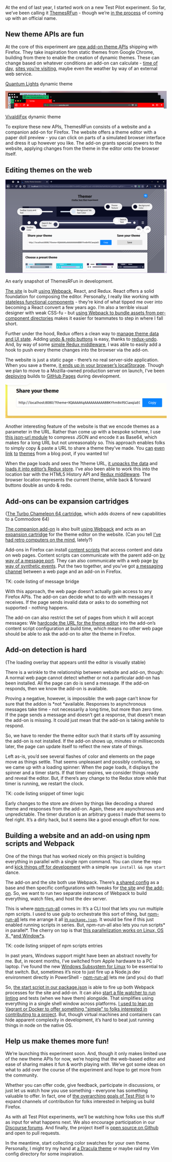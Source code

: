 At the end of last year, I started work on a new Test Pilot experiment. So far, we’ve been calling it [ThemesRFun](https://github.com/mozilla/ThemesRFun) - though we’re [in the process](https://github.com/mozilla/ThemesRFun/issues/23) of coming up with an official name.

## New theme APIs are fun

At the core of this experiment are [new add-on theme APIs](https://developer.mozilla.org/en-US/Add-ons/WebExtensions/API/theme) shipping with Firefox. They take inspiration from static themes from Google Chrome, building from there to enable the creation of dynamic themes. These can change based on whatever conditions an add-on can calculate - [time of day](https://addons.mozilla.org/en-US/firefox/addon/quantum-lights-dynamic/), [sites you’re visiting](https://addons.mozilla.org/en-US/firefox/addon/vivaldifox/), maybe even the weather by way of an external web service.

[Quantum Lights](https://addons.mozilla.org/en-US/firefox/addon/quantum-lights-dynamic/) dynamic theme

![image alt text](image_0.png)

[VivaldiFox](https://addons.mozilla.org/en-US/firefox/addon/vivaldifox/) dynamic theme

To explore these new APIs, ThemesRFun consists of a website and a companion add-on for Firefox. The website offers a theme editor with a paper doll preview - you can click on parts of a simulated browser interface and dress it up however you like. The add-on grants special powers to the website, applying changes from the theme in the editor onto the browser itself.

## Editing themes on the web

![image alt text](image_1.png)

An early snapshot of ThemesRFun in development.

[The site](https://github.com/mozilla/ThemesRFun/tree/5cdcb7e15d64934f0e71521512c74337dc58fa05/src/web) is built [using Webpack](https://github.com/mozilla/ThemesRFun/blob/5cdcb7e15d64934f0e71521512c74337dc58fa05/webpack.web.js), React, and Redux. React offers a solid foundation for composing the editor. Personally, I really like working with [stateless functional components](https://github.com/mozilla/ThemesRFun/blob/5cdcb7e15d64934f0e71521512c74337dc58fa05/src/web/lib/components/SavedThemeSelector/index.js) - they’re kind of what tipped me over into becoming a React convert a few years ago. I’m also a terrible visual designer with weak CSS-fu - but [using Webpack to bundle assets from per-component directories](https://simonsmith.io/using-webpack-to-build-react-components-and-their-assets/) makes it easier for teammates to step in where I fall short.

Further under the hood, Redux offers a clean way to [manage theme data and UI state](https://github.com/mozilla/ThemesRFun/blob/5cdcb7e15d64934f0e71521512c74337dc58fa05/src/lib/store.js). Adding [undo & redo buttons](https://github.com/mozilla/ThemesRFun/tree/5cdcb7e15d64934f0e71521512c74337dc58fa05/src/web/lib/components/UndoRedoButtons) is easy, thanks to [redux-undo](https://github.com/omnidan/redux-undo/). And, by way of some [simple Redux middleware](https://github.com/mozilla/ThemesRFun/blob/5cdcb7e15d64934f0e71521512c74337dc58fa05/src/web/index.js#L52), I was able to easily add a hook to push every theme changes into the browser via the add-on.

The website is just a static page - there’s no real server-side application. When you save a theme, [it ends up in your browser’s localStorage](https://github.com/mozilla/ThemesRFun/blob/5cdcb7e15d64934f0e71521512c74337dc58fa05/src/web/lib/storage.js). Though we plan to move to a Mozilla-owned production server on launch, I’ve been [deploying](https://github.com/mozilla/ThemesRFun/blob/5cdcb7e15d64934f0e71521512c74337dc58fa05/package.json#L29) builds to [GitHub Pages](https://mozilla.github.io/ThemesRFun/) during development.

![image alt text](image_2.png)

Another interesting feature of the website is that we encode themes as a parameter in the URL. Rather than come up with a bespoke scheme, I use [this json-url module](https://github.com/masotime/json-url) to compress JSON and encode it as Base64, which makes for a long URL but not unreasonably so. This approach enables folks to simply copy & paste a URL to share a theme they’ve made. You [can](https://mozilla.github.io/ThemesRFun/?theme=XQAAAAK6AAAAAAAAAABBKYhm849SCiaxqiaEGccwS-xNVABND6bPaWX82IACoyBXlMz-ogPQMZx8jZw0gi6ZqepxjZiNq3qtC6ReDugh0DJEIcc-6Ekd4BML5haoPqlXvTBKbEuN12ZBm-SJaWyB2b9GzX0tU6b_u9yjWO4ukTDkntTK440uf__ug8AA) [even](https://mozilla.github.io/ThemesRFun/?theme=XQAAAAK5AAAAAAAAAABBKYhm849SCiaxqiaEGccwS-xNVABNBRtj-x-Szc1kMeuEtwJYdDlHdJFchkY8sMP4iOzSOnr2vDVLFHcDTGfvoD2F-saWB-4Q-0HlUiMST82W8NTW8EedwTOfbOY_8T30w0e4gC9vlGFCU9f6FVIWiWSteBgU_b2G6fBR_7tUIAA) [link](https://mozilla.github.io/ThemesRFun/?theme=XQAAAAK8AAAAAAAAAABBKYhm849SCiaxqiaEGccwS-xNVABNKtQKc4Qr-u-HdLUSjaBjcrH658wB_k4I1-yfpFsfTFeutvkNHhJd47c-oR5Cmx-mMJXZ4Lq7R98D2PE8etCHIG-B5_8oTyfPCjY6DxXN-uebtBycPe1q5OYxejC4KXCppxfkfniiH__gvZgA) [to](https://mozilla.github.io/ThemesRFun/?theme=XQAAAAK7AAAAAAAAAABBKYhm849SCiaxqiaEGccwS-xNVABNC6bT6OtXpulKBw4DX1CffRksp6558s0k0DnUhq_LUMnHsWC8m0Ch34ivMZQ9sgV8nw4smjNTF6KwTBLBWoGene--BIiLoZeK7cfULCJbaoBYqyuNgz2tcB6oGDKcpyWUdMoffLb2h__-XfwA) [themes](https://mozilla.github.io/ThemesRFun/?theme=XQAAAAK2AAAAAAAAAABBKYhm849SCiaxqiaEGccwS-xNVAAfaPFobPrtxqh09bZ0dFlllNZAoZN2KxC18prV-JbJ_OWRSXO_BkFys9aW3y-ZXvULv_v6dWy1x1lwnCABmI9hLlcXkVKtiPaJ2TBI4QUpuGXbvJ__-RkwAA) from a blog post, if you wanted to!

When the page loads and sees the ?theme URL, [it unpacks the data](https://github.com/mozilla/ThemesRFun/blob/5cdcb7e15d64934f0e71521512c74337dc58fa05/src/web/index.js#L201) and [loads it into editor’s Redux store](https://github.com/mozilla/ThemesRFun/blob/5cdcb7e15d64934f0e71521512c74337dc58fa05/src/web/index.js#L204). I’ve also been able to work this into the location bar with the HTML5 History API and [Redux middleware](https://github.com/mozilla/ThemesRFun/blob/5cdcb7e15d64934f0e71521512c74337dc58fa05/src/web/index.js#L61). The browser location represents the current theme, while back & forward buttons double as undo & redo.

## Add-ons can be expansion cartridges

([The Turbo Chameleon 64 cartridge](http://www.syntiac.com/chameleon.html), which adds dozens of new capabilities to a Commodore 64) 


[The companion add-on](https://github.com/mozilla/ThemesRFun/tree/5cdcb7e15d64934f0e71521512c74337dc58fa05/src/extension) is also built [using Webpack](https://github.com/mozilla/ThemesRFun/blob/5cdcb7e15d64934f0e71521512c74337dc58fa05/webpack.extension.js) and acts as an [expansion cartridge](https://www.c64-wiki.com/wiki/Simons%27_BASIC) for the theme editor on the website. (Can you tell [I’ve had retro computers on the mind](https://blog.lmorchard.com/2018/03/01/sio2pi/), lately?)

Add-ons in Firefox can install [content scripts](https://developer.mozilla.org/en-US/Add-ons/WebExtensions/Content_scripts) that access content and data on web pages. Content scripts can communicate with the parent add-on [by way of a message port](https://developer.mozilla.org/en-US/Add-ons/WebExtensions/Content_scripts#Communicating_with_background_scripts). They can also communicate with a web page [by way of synthetic events](https://developer.mozilla.org/en-US/Add-ons/WebExtensions/Content_scripts#Communicating_with_the_web_page). Put the two together, and you’ve got [a messaging channel](https://github.com/mozilla/ThemesRFun/blob/5cdcb7e15d64934f0e71521512c74337dc58fa05/src/extension/contentScript.js) between a web page and an add-on in Firefox.

TK: code listing of message bridge

With this approach, the web page doesn’t actually gain access to any Firefox APIs. The add-on can decide what to do with with messages it receives. If the page sends invalid data or asks to do something not supported - nothing happens.

The add-on can also restrict the set of pages from which it will accept messages: We [hardcode the URL for the theme editor](https://github.com/mozilla/ThemesRFun/blob/5cdcb7e15d64934f0e71521512c74337dc58fa05/webpack.extension.js#L55) into the add-on’s content script configuration at build time, which means no other web page should be able to ask the add-on to alter the theme in Firefox.

## Add-on detection is hard

(The loading overlay that appears until the editor is visually stable)

There is a wrinkle to the relationship between website and add-on, though: A normal web page cannot detect whether or not a particular add-on has been installed. All the page can do is send a message. If the add-on responds, then we know the add-on is available.

Proving a negative, however, is impossible: the web page can’t know for sure that the addon is *not *available. Responses to asynchronous messages take time - not necessarily a long time, but more than zero time. If the page sends a message and doesn’t get a response, that doesn’t mean the add-on is missing. It could just mean that the add-on is taking awhile to respond.

So, we have to render the theme editor such that it starts off by assuming the add-on is not installed. If the add-on shows up, minutes or milliseconds later, the page can update itself to reflect the new state of things.

Left as-is, you’d see several flashes of color and elements on the page move as things settle. That seems unpleasant and possibly confusing, so we came up with a loading spinner: When the page loads, it displays the spinner and a timer starts. If that timer expires, we consider things ready and reveal the editor. But, if there’s any change to the Redux store while that timer is running, we restart the clock.

TK: code listing snippet of timer logic

Early changes to the store are driven by things like decoding a shared theme and responses from the add-on. Again, these are asynchronous and unpredictable. The timer duration is an arbitrary guess I made that seems to feel right. It’s a dirty hack, but it seems like a good enough effort for now.

## Building a website and an add-on using npm scripts and Webpack

One of the things that has worked nicely on this project is building everything in parallel with a single npm command. You can clone the repo and [kick things off for development](https://github.com/mozilla/ThemesRFun/tree/5cdcb7e15d64934f0e71521512c74337dc58fa05#get-started) with a simple `npm install && npm start` dance.

The add-on and the site both use Webpack. There’s [a shared config](https://github.com/mozilla/ThemesRFun/blob/5cdcb7e15d64934f0e71521512c74337dc58fa05/webpack.common.js) as a base and then specific configurations with tweaks for [the site](https://github.com/mozilla/ThemesRFun/blob/5cdcb7e15d64934f0e71521512c74337dc58fa05/webpack.web.js) and [the add-on](https://github.com/mozilla/ThemesRFun/blob/5cdcb7e15d64934f0e71521512c74337dc58fa05/webpack.extension.js). So, we want to run two separate instances of Webpack to build everything, watch files, and host the dev server.

This is where [npm-run-all](https://www.npmjs.com/package/npm-run-all) comes in: It’s a CLI tool that lets you run multiple npm scripts. I used to use gulp to orchestrate this sort of thing, but [npm-run-all](https://www.npmjs.com/package/npm-run-all) lets me arrange it all [in `package.json`](https://docs.npmjs.com/misc/scripts). It would be fine if this just enabled running scripts in series. But, npm-run-all also lets you run scripts* in parallel*. The cherry on top is that [this parallelization works on Linux, OS X, ](https://www.npmjs.com/package/npm-run-all#%EF%B8%8F-motivation)*[and Window*s](https://www.npmjs.com/package/npm-run-all#%EF%B8%8F-motivation).

TK: code listing snippet of npm scripts entries

In past years, Windows support might have been an abstract novelty for me. But, in recent months, I’ve switched from Apple hardware to a PC laptop. I’ve found the new [Windows Subsystem for Linux](https://docs.microsoft.com/en-us/windows/wsl/install-win10) to be essential to that switch. But, sometimes it’s nice to just fire up a Node.js dev environment directly in PowerShell - [npm-run-all](https://www.npmjs.com/package/npm-run-all) lets me (and you) do that!

So, [the start script in our package.json](https://github.com/mozilla/ThemesRFun/blob/5cdcb7e15d64934f0e71521512c74337dc58fa05/package.json#L12) is able to fire up both Webpack processes for the site and add-on. It can also [start a file watcher to run linting](https://github.com/mozilla/ThemesRFun/blob/5cdcb7e15d64934f0e71521512c74337dc58fa05/package.json#L17) and tests (when we have them) alongside. That simplifies using everything in a single shell window across platforms. [I used to lean on Vagrant or Docker to offer something "simple" to folks interested in contributing to a project](https://decafbad.com/2011/06/os-webdev-vm/slides.html#1). But, though virtual machines and containers can hide apparent complexity in development, it’s hard to beat just running things in node on the native OS.

## Help us make themes more fun!

We’re launching this experiment soon. And, though it only makes limited use of the new theme APIs for now, we’re hoping that the web-based editor and ease of sharing makes it fun & worth playing with. We’ve got some ideas on what to add over the course of the experiment and hope to get more from the community. 

Whether you can offer code, give feedback, participate in discussions, or just let us watch how you use something - everyone has something valuable to offer. In fact, one of [the overarching goals of Test Pilot](https://wiki.mozilla.org/Test_Pilot/mission) is to expand channels of contribution for folks interested in helping us build Firefox.

As with all Test Pilot experiments, we’ll be watching how folks use this stuff as input for what happens next. We also encourage participation in our [Discourse forums](https://discourse.mozilla.org/c/test-pilot). And finally, the project itself is [open source on Github](https://github.com/mozilla/ThemesRFun) and open to pull requests. 

In the meantime, start collecting color swatches for your own theme. Personally, I might try my hand at [a Dracula theme](https://draculatheme.com/) or maybe raid my Vim config directory for some inspiration.

[modeline]: # ( vim: set wrap linebreak nolist wrapmargin=5 syntax=markdown textwidth=78 formatoptions-=t: )
